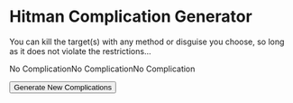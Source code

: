 <style>
.complication-list {
	display: flex;
	flex-direction: row;
}
</style>

<h1>Hitman Complication Generator</h1>

<p>You can kill the target(s) with any method or disguise you choose, so long as it does not violate the restrictions...</p>

<div class="complication-list">
	<div id="complication1">No Complication</div>
	<div id="complication2">No Complication</div>
	<div id="complication3">No Complication</div>
</div>

<script>
const complications = [
	'Default Loadout (ICA19, Fibre Wire, Coins)',
	'Default Start',
	'Disguise Start Only',
	'Suit Start Only',
	'Suit Only',
	'Free Disguises Only',
	'No Free Disguises (disguise start ok)',
	'No KOs',
	'No Target KOs (live kills only)',
	'No Shooting',
	'No Emetics',
	'No Dart Guns',
	'No Falling Objects',
	'No Propane',
	'No Silenced Guns',
	'No Body Dumping',
	'No Explosions',
	'No Ladder or Pipe Climbing (vaulting, ledge shimmy etc. is ok)',
	'No Item Throwing',
	'No Tasers or EMP',
	'Loadout: Explosive Items Only (weapon slot still allowed)',
	'Loadout: \\'Legal\\' Items Only',
];

function getRandomComplication() {
	return complications[Math.floor(Math.random() * complications.length)];
}

function generate() {
	const complication1 = document.getElementById('complication1');
	const complication2 = document.getElementById('complication2');
	const complication3 = document.getElementById('complication3');
	complication1.textContent = getRandomComplication();
	complication2.textContent = getRandomComplication();
	complication3.textContent = getRandomComplication();
}

generate();
</script>

<button onclick="generate">Generate New Complications</button>
